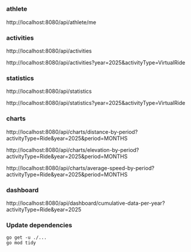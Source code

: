 ## 
### athlete
http://localhost:8080/api/athlete/me

### activities
http://localhost:8080/api/activities

http://localhost:8080/api/activities?year=2025&activityType=VirtualRide

### statistics

http://localhost:8080/api/statistics

http://localhost:8080/api/statistics?year=2025&activityType=VirtualRide

### charts

http://localhost:8080/api/charts/distance-by-period?activityType=Ride&year=2025&period=MONTHS

http://localhost:8080/api/charts/elevation-by-period?activityType=Ride&year=2025&period=MONTHS

http://localhost:8080/api/charts/average-speed-by-period?activityType=Ride&year=2025&period=MONTHS

### dashboard

http://localhost:8080/api/dashboard/cumulative-data-per-year?activityType=Ride&year=2025


### Update dependencies

```shell
go get -u ./...
go mod tidy
```